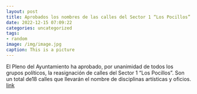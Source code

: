 ```yaml
---
layout: post
title: Aprobados los nombres de las calles del Sector 1 “Los Pocillos”
date: 2022-12-15 07:09:22
categories: uncategorized
tags:
- random
image: /img/image.jpg
caption: This is a picture
---
```

El Pleno del Ayuntamiento ha aprobado, por unanimidad de todos los grupos políticos, la reasignación de calles del Sector 1 “Los Pocillos”. Son un total de18 calles que llevarán el nombre de disciplinas artísticas y oficios.   [link](https://www.ayto-villacanada.es/noticias/aprobado-los-nombres-de-las-calles-del-sector-1-los-pocillos/)

